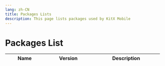 ```yaml
---
lang: zh-CN
title: Packages Lists
description: This page lists packages used by KitX Mobile
---
```


<script setup>
import { h } from 'vue'

var icon_url = "https://shields.io/pub/v/";
var pub_url = "https://pub.flutter-io.cn/packages/";

const L = (props, _) => h(
    'tr',
    [
        h(
            'td',
            [
                h("a", {href: pub_url + props.n}, props.n)
            ]
        ),
        h(
            'td',
            [
                props.v,
                // h("br"),
                // h("a", {href: pub_url + props.n}, h("img", {src: icon_url + props.n + "?label=", alt: props.v}))
            ]
        ),
        h('td', props.u),
    ]
)
</script>

# Packages List

<!--Warn: Below contents are auto generated, don't touch it !-->
<!--Begin PackagesTable-->

<table style="width: 100%; display: table;">
    <thead>
        <tr>
            <th>Name</th>
            <th>Version</th>
            <th>Description</th>
        </tr>
    </thead>
    <tbody>
        <L n="badges" v="^3.1.1" u="A package for creating badges. Badges can be used for an additional marker for any widget, e.g. show a number of items in a shopping cart." />
        <L n="battery_plus" v="^4.0.1" u="Flutter plugin for accessing information about the battery state(full, charging, discharging)." />
        <L n="built_collection" v="^5.1.1" u="Immutable collections based on the SDK collections. Each SDK collection class is split into a new immutable collection class and a corresponding mutable builder class." />
        <L n="built_value" v="^8.4.4" u="Value types with builders, Dart classes as enums, and serialization. This library is the runtime dependency." />
        <L n="community_material_icon" v="^5.9.55" u="A community material design icon flutter packages based on https://materialdesignicons.com/" />
        <L n="concentric_transition" v="^1.0.3" u="Concentric Transition effect. Useful for onboarding, page transitions etc." />
        <L n="crypto" v="^3.0.3" u="Implementations of SHA, MD5, and HMAC cryptographic functions." />
        <L n="device_info_plus" v="^9.0.2" u="Flutter plugin providing detailed information about the device (make, model, etc.), and Android or iOS version the app is running on." />
        <L n="f_logs" v="^2.0.1" u="FLog provides quick &amp; simple logging solution. All logs are saved to the DB which can then be exported in files." />
        <L n="flutter" v="^3" u="Visit flutter.io to get started." />
        <L n="flutter_blue_plus" v="^1.5.2" u="Flutter plugin for connecting and communicationg with Bluetooth Low Energy devices, on Android and iOS" />
        <L n="flutter_chat_ui" v="^1.6.6" u="Actively maintained, community-driven chat UI implementation with an optional Firebase BaaS." />
        <L n="get" v="^4.6.5" u="Open screens/snackbars/dialogs without context, manage states and inject dependencies easily with GetX." />
        <L n="network_info_plus" v="^4.0.1" u="Flutter plugin for discovering information (e.g. WiFi details) of the network." />
        <L n="package_info_plus" v="^4.0.2" u="Flutter plugin for querying information about the application package, such as CFBundleVersion on iOS or versionCode on Android." />
        <L n="permission_handler" v="^10.4.1" u="Permission plugin for Flutter. This plugin provides a cross-platform (iOS, Android) API to request and check permissions." />
        <L n="sensors_plus" v="^3.0.2" u="Flutter plugin for accessing accelerometer, gyroscope, and magnetometer sensors." />
        <L n="shared_preferences" v="^2.2.0" u="Flutter plugin for reading and writing simple key-value pairs. Wraps NSUserDefaults on iOS and SharedPreferences on Android." />
        <L n="sliding_up_panel" v="^2.0.0+1" u="A draggable Flutter widget that makes implementing a SlidingUpPanel much easier!" />
        <L n="url_launcher" v="^6.1.11" u="Flutter plugin for launching a URL. Supports web, phone, SMS, and email schemes." />
        <L n="vibration" v="^1.8.1" u="A plugin for handling Vibration API on iOS, Android, and web." />
    </tbody>
</table>

<!--End PackagesTable-->
